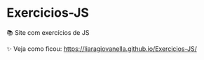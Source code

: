 # Exercicios-JS
📚 Site com exercícios de JS

✨ Veja como ficou: https://liaragiovanella.github.io/Exercicios-JS/
